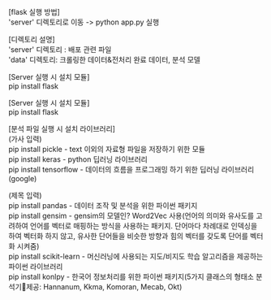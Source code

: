 [flask 실행 방법]  
'server' 디렉토리로 이동 -> python app.py 실행  

[디렉토리 설명]  
'server' 디렉토리 : 배포 관련 파일  
'data' 디렉토리: 크롤링한 데이터&전처리 완료 데이터, 분석 모델  

[Server 실행 시 설치 모듈]   
pip install flask   

[Server 실행 시 설치 모듈]  
pip install flask  

[분석 파일 실행 시 설치 라이브러리]  
(가사 입력)  
pip install pickle      - text 이외의 자료형 파일을 저장하기 위한 모듈  
pip install keras       - python 딥러닝 라이브러리  
pip install tensorflow  - 데이터의 흐름을 프로그래밍 하기 위한 딥러닝 라이브러리 (google)  

(제목 입력)  
pip install pandas      - 데이터 조작 및 분석을 위한 파이썬 패키지  
pip install gensim      - gensim의 모델인? Word2Vec 사용(언어의 의미와 유사도를 고려하여 언어를 벡터로 매핑하는 방식을 사용하는 패키지. 단어마다 차례대로 인덱싱을 하여 벡터화 하지 않고, 유사한 단어들을 비슷한 방향과 힘의 벡터를 갖도록 단어를 벡터화 시켜줌)  
pip install scikit-learn     - 머신러닝에 사용되는 지도/비지도 학습 알고리즘을 제공하는 파이썬 라이브러리  
pip install konlpy      - 한국어 정보처리를 위한 파이썬 패키지(5가지 클래스의 형태소 분석기제공: Hannanum, Kkma, Komoran, Mecab, Okt)